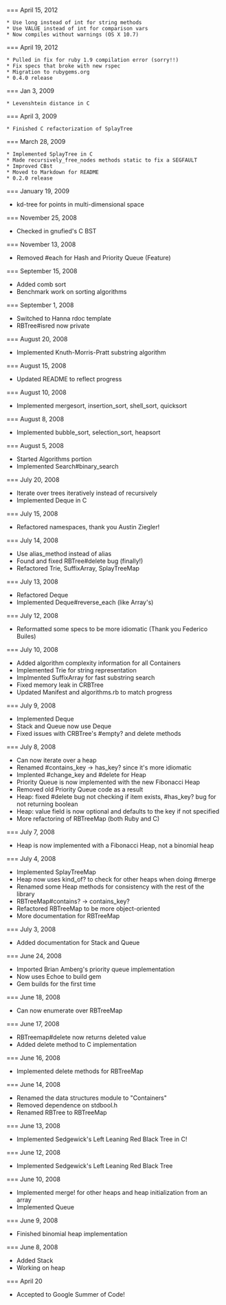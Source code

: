 === April 15, 2012

    * Use long instead of int for string methods
    * Use VALUE instead of int for comparison vars
    * Now compiles without warnings (OS X 10.7)

=== April 19, 2012

    * Pulled in fix for ruby 1.9 compilation error (sorry!!)
    * Fix specs that broke with new rspec
    * Migration to rubygems.org
    * 0.4.0 release

=== Jan 3, 2009

    * Levenshtein distance in C

=== April 3, 2009

	* Finished C refactorization of SplayTree

=== March 28, 2009

	* Implemented SplayTree in C
	* Made recursively_free_nodes methods static to fix a SEGFAULT
	* Improved CBst
	* Moved to Markdown for README
	* 0.2.0 release

=== January 19, 2009

  * kd-tree for points in multi-dimensional space

=== November 25, 2008

  * Checked in gnufied's C BST
  
=== November 13, 2008

  * Removed #each for Hash and Priority Queue (Feature)
  
=== September 15, 2008

  * Added comb sort
  * Benchmark work on sorting algorithms

=== September 1, 2008

  * Switched to Hanna rdoc template
  * RBTree#isred now private

=== August 20, 2008

  * Implemented Knuth-Morris-Pratt substring algorithm
  
=== August 15, 2008

  * Updated README to reflect progress

=== August 10, 2008

  * Implemented mergesort, insertion_sort, shell_sort, quicksort

=== August 8, 2008

  * Implemented bubble_sort, selection_sort, heapsort

=== August 5, 2008

  * Started Algorithms portion
  * Implemented Search#binary_search

=== July 20, 2008

  * Iterate over trees iteratively instead of recursively
  * Implemented Deque in C

=== July 15, 2008

  * Refactored namespaces, thank you Austin Ziegler!

=== July 14, 2008

  * Use alias_method instead of alias
  * Found and fixed RBTree#delete bug (finally!)
  * Refactored Trie, SuffixArray, SplayTreeMap

=== July 13, 2008

  * Refactored Deque
  * Implemented Deque#reverse_each (like Array's)

=== July 12, 2008

  * Reformatted some specs to be more idiomatic (Thank you Federico Builes)

=== July 10, 2008

  * Added algorithm complexity information for all Containers
  * Implemented Trie for string representation
  * Implmented SuffixArray for fast substring search
  * Fixed memory leak in CRBTree
  * Updated Manifest and algorithms.rb to match progress

=== July 9, 2008

  * Implemented Deque
  * Stack and Queue now use Deque
  * Fixed issues with CRBTree's #empty? and delete methods

=== July 8, 2008

  * Can now iterate over a heap
  * Renamed #contains_key -> has_key? since it's more idiomatic
  * Implented #change_key and #delete for Heap
  * Priority Queue is now implemented with the new Fibonacci Heap
  * Removed old Priority Queue code as a result
  * Heap: fixed #delete bug not checking if item exists, #has_key? bug 
          for not returning boolean
  * Heap: value field is now optional and defaults to the key if not specified
  * More refactoring of RBTreeMap (both Ruby and C)
  
=== July 7, 2008

  * Heap is now implemented with a Fibonacci Heap, not a binomial heap

=== July 4, 2008

  * Implemented SplayTreeMap
  * Heap now uses kind_of? to check for other heaps when doing #merge
  * Renamed some Heap methods for consistency with the rest of the library
  * RBTreeMap#contains? -> contains_key?
  * Refactored RBTreeMap to be more object-oriented
  * More documentation for RBTreeMap

=== July 3, 2008
  
  * Added documentation for Stack and Queue

=== June 24, 2008
  
  * Imported Brian Amberg's priority queue implementation
  * Now uses Echoe to build gem
  * Gem builds for the first time

=== June 18, 2008
  
  * Can now enumerate over RBTreeMap

=== June 17, 2008

  * RBTreemap#delete now returns deleted value
  * Added delete method to C implementation

=== June 16, 2008

  * Implemented delete methods for RBTreeMap

=== June 14, 2008

  * Renamed the data structures module to "Containers"
  * Removed dependence on stdbool.h
  * Renamed RBTree to RBTreeMap

=== June 13, 2008

  * Implemented Sedgewick's Left Leaning Red Black Tree in C!

=== June 12, 2008

  * Implemented Sedgewick's Left Leaning Red Black Tree

=== June 10, 2008

  * Implemented merge! for other heaps and heap initialization from an array
  * Implemented Queue

=== June 9, 2008

  * Finished binomial heap implementation

=== June 8, 2008

  * Added Stack
  * Working on heap

=== April 20

  * Accepted to Google Summer of Code!
